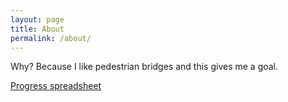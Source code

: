 ```yaml
---
layout: page
title: About
permalink: /about/
---
```


Why? Because I like pedestrian bridges and this gives me a goal.

[Progress spreadsheet](https://docs.google.com/spreadsheets/d/1yzQUpVT22SW_VKEWb7If_K3_FrYgofs6-vsF9XmRkSU/edit?usp=sharing)